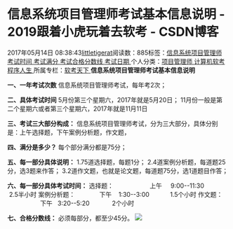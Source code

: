 
# 信息系统项目管理师考试基本信息说明 - 2019跟着小虎玩着去软考 - CSDN博客

2017年05月14日 08:38:43[littletigerat](https://me.csdn.net/littletigerat)阅读数：885标签：[信息系统项目管理师																](https://so.csdn.net/so/search/s.do?q=信息系统项目管理师&t=blog)[考试时间																](https://so.csdn.net/so/search/s.do?q=考试时间&t=blog)[考试满分																](https://so.csdn.net/so/search/s.do?q=考试满分&t=blog)[考试合格分数线																](https://so.csdn.net/so/search/s.do?q=考试合格分数线&t=blog)[考试日期																](https://so.csdn.net/so/search/s.do?q=考试日期&t=blog)[
							](https://so.csdn.net/so/search/s.do?q=考试合格分数线&t=blog)[
																					](https://so.csdn.net/so/search/s.do?q=考试满分&t=blog)个人分类：[项目管理师																](https://blog.csdn.net/littletigerat/article/category/619599)[计算机软考																](https://blog.csdn.net/littletigerat/article/category/665982)[程序人生																](https://blog.csdn.net/littletigerat/article/category/779495)[
							](https://blog.csdn.net/littletigerat/article/category/665982)
[
																					](https://blog.csdn.net/littletigerat/article/category/619599)所属专栏：[软考天下](https://blog.csdn.net/column/details/15515.html)[
							](https://blog.csdn.net/littletigerat/article/category/619599)
[
				](https://so.csdn.net/so/search/s.do?q=考试满分&t=blog)
[
			](https://so.csdn.net/so/search/s.do?q=考试满分&t=blog)
[
		](https://so.csdn.net/so/search/s.do?q=考试时间&t=blog)
[
	](https://so.csdn.net/so/search/s.do?q=信息系统项目管理师&t=blog)
**信息系统项目管理师考试基本信息说明**

**一、一年考试次数**
信息系统项目管理师考试，每年考2次；

**二、具体考试时间**
5月份第三个星期六，2017年就是5月20日；
11月份一般是第二个星期六或者第三个星期六，2017年就是11月11日

**三、考试三大部分构成：**
信息系统项目管理师考试，分为三大部分，具体分别是：上午选择题，下午案例分析题，作文题，

**四、满分是多少？**
每个部分满分都是75分；

**五、每一部分具体说明：**
1.75道选择题，每题1分；
2.4道案例分析题，每道题25分，选3题来作答；
3.2道作文题，也就是论文题，每道题75分，选1道题目作答；

**六、每一部分具体考试时间：**
选择题：                     上午     9:00--11:30          2.5半小时
案例分析题：              下午    1:30--3:00            1.5个小时
作文题：                      下午   3:20--5:20             2个小时

**七、合格分数线：**
必须每部分，都至少45分。
![](https://timgsa.baidu.com/timg?image&quality=80&size=b9999_10000&sec=1494732348861&di=d9b57467b16b507cb0bf792796d05520&imgtype=0&src=http%3A%2F%2Fpx.thea.cn%2FPublic%2FUpload%2F2842487%2FIntro%2F1450163857.jpg)


